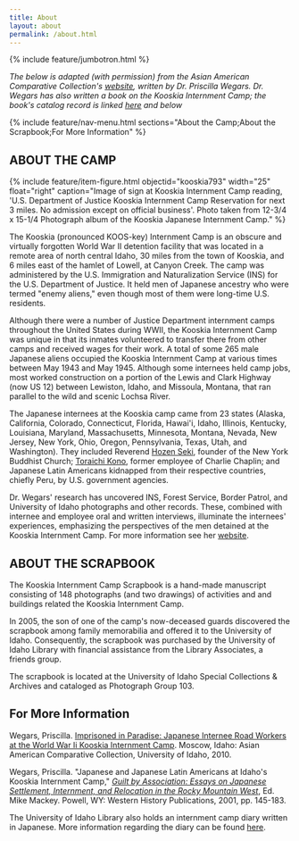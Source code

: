 ```yaml
---
title: About
layout: about
permalink: /about.html
---
```

{% include feature/jumbotron.html %} 

*The below is adapted (with permission) from the Asian American Comparative Collection's [website](http://www.uiweb.uidaho.edu/LS/AACC/KOOSKIA.HTM), written by Dr. Priscilla Wegars. Dr. Wegars has also written a book on the Kooskia Internment Camp; the book's catalog record is linked [here](http://uidaho.worldcat.org/oclc/639164294) and below*

{% include feature/nav-menu.html sections="About the Camp;About the Scrapbook;For More Information" %} 

## ABOUT THE CAMP

{% include feature/item-figure.html objectid="kooskia793" width="25" float="right" caption="Image of sign at Kooskia Internment Camp reading, 'U.S. Department of Justice Kooskia Internment Camp Reservation for next 3 miles. No admission except on official business'. Photo taken from 12-3/4 x 15-1/4 Photograph album of the Kooskia Japanese Internment Camp." %}

The Kooskia (pronounced KOOS-key) Internment Camp is an obscure and virtually forgotten World War II detention facility that was located in a remote area of north central Idaho, 30 miles from the town of Kooskia, and 6 miles east of the hamlet of Lowell, at Canyon Creek.
The camp was administered by the U.S. Immigration and Naturalization Service (INS) for the U.S. Department of Justice.
It held men of Japanese ancestry who were termed "enemy aliens," even though most of them were long-time U.S. residents.

Although there were a number of Justice Department internment camps throughout the United States during WWII, the Kooskia Internment Camp was unique in that its inmates volunteered to transfer there from other camps and received wages for their work.
A total of some 265 male Japanese aliens occupied the Kooskia Internment Camp at various times between May 1943 and May 1945.
Although some internees held camp jobs, most worked construction on a portion of the Lewis and Clark Highway (now US 12) between Lewiston, Idaho, and Missoula, Montana, that ran parallel to the wild and scenic Lochsa River.

The Japanese internees at the Kooskia camp came from 23 states (Alaska, California, Colorado, Connecticut, Florida, Hawai'i, Idaho, Illinois, Kentucky, Louisiana, Maryland, Massachusetts, Minnesota, Montana, Nevada, New Jersey, New York, Ohio, Oregon, Pennsylvania, Texas, Utah, and Washington).
They included  Reverend [Hozen Seki](http://www.nytimes.com/1991/07/25/obituaries/rev-hozen-seki-is-dead-at-87-leader-of-buddhists-in-new-york.html), founder of the New York Buddhist Church; [Toraichi Kono](http://www.konofilm.com/), former employee of Charlie Chaplin; and Japanese Latin Americans kidnapped from their respective countries, chiefly Peru, by U.S. government agencies.

Dr. Wegars' research has uncovered INS, Forest Service, Border Patrol, and University of Idaho photographs and other records.
These, combined with internee and employee oral and written interviews, illuminate the internees' experiences, emphasizing the perspectives of the men detained at the Kooskia Internment Camp.
For more information see her [website](http://www.uiweb.uidaho.edu/LS/AACC/KOOSKIA.HTM").

## ABOUT THE SCRAPBOOK

The Kooskia Internment Camp Scrapbook is a hand-made manuscript consisting of 148 photographs (and two drawings) of activities and and buildings related the Kooskia Internment Camp.

In 2005, the son of one of the camp's now-deceased guards discovered the scrapbook among family memorabilia and offered it to the University of Idaho.
Consequently, the scrapbook was purchased by the University of Idaho Library with financial assistance from the Library Associates, a friends group.

The scrapbook is located at the University of Idaho Special Collections & Archives and cataloged as Photograph Group 103.

## For More Information

Wegars, Priscilla. [Imprisoned in Paradise: Japanese Internee Road Workers at the World War Ii Kooskia Internment Camp](http://uidaho.worldcat.org/oclc/639164294).
Moscow, Idaho: Asian American Comparative Collection, University of Idaho, 2010.

Wegars, Priscilla. "Japanese and Japanese Latin Americans at Idaho's Kooskia Internment Camp," [*Guilt by Association: Essays on Japanese Settlement, Internment, and Relocation in the Rocky Mountain West*](http://uidaho.worldcat.org/oclc/47143890), Ed. Mike Mackey.
Powell, WY: Western History Publications, 2001, pp. 145-183.

The University of Idaho Library also holds an internment camp diary written in Japanese.
More information regarding the diary can be found [here](http://www.lib.uidaho.edu/special-collections/dm/dm1997.htm).

<div class="clearfix"></div>